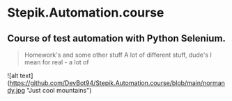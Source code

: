 # Stepik.Automation.course
## Course of test automation with Python Selenium.
> Homework's and some other stuff
> A lot of different stuff, dude's 
> I mean for real - a lot of

![alt text] (https://github.com/DevBot94/Stepik.Automation.course/blob/main/normandy.jpg "Just cool mountains")
